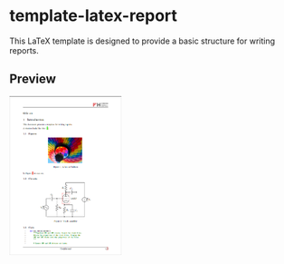 # template-latex-report

This LaTeX template is designed to provide a basic structure for writing reports.

## Preview

<img src="preview.png" alt="Preview" height="280">
